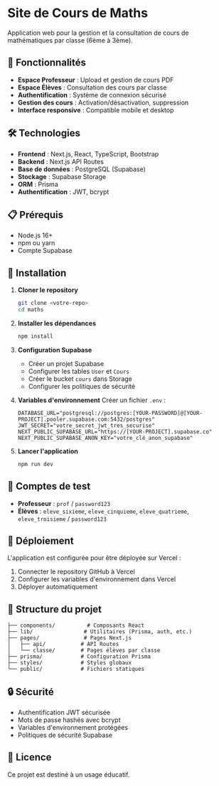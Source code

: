 # Site de Cours de Maths

Application web pour la gestion et la consultation de cours de mathématiques par classe (6ème à 3ème).

## 🚀 Fonctionnalités

- **Espace Professeur** : Upload et gestion de cours PDF
- **Espace Élèves** : Consultation des cours par classe
- **Authentification** : Système de connexion sécurisé
- **Gestion des cours** : Activation/désactivation, suppression
- **Interface responsive** : Compatible mobile et desktop

## 🛠️ Technologies

- **Frontend** : Next.js, React, TypeScript, Bootstrap
- **Backend** : Next.js API Routes
- **Base de données** : PostgreSQL (Supabase)
- **Stockage** : Supabase Storage
- **ORM** : Prisma
- **Authentification** : JWT, bcrypt

## 📋 Prérequis

- Node.js 16+
- npm ou yarn
- Compte Supabase

## 🔧 Installation

1. **Cloner le repository**
   ```bash
   git clone <votre-repo>
   cd maths
   ```

2. **Installer les dépendances**
   ```bash
   npm install
   ```

3. **Configuration Supabase**
   - Créer un projet Supabase
   - Configurer les tables `User` et `Cours`
   - Créer le bucket `cours` dans Storage
   - Configurer les politiques de sécurité

4. **Variables d'environnement**
   Créer un fichier `.env` :
   ```env
   DATABASE_URL="postgresql://postgres:[YOUR-PASSWORD]@[YOUR-PROJECT].pooler.supabase.com:5432/postgres"
   JWT_SECRET="votre_secret_jwt_tres_securise"
   NEXT_PUBLIC_SUPABASE_URL="https://[YOUR-PROJECT].supabase.co"
   NEXT_PUBLIC_SUPABASE_ANON_KEY="votre_clé_anon_supabase"
   ```

5. **Lancer l'application**
   ```bash
   npm run dev
   ```

## 👥 Comptes de test

- **Professeur** : `prof` / `password123`
- **Élèves** : `eleve_sixieme`, `eleve_cinquieme`, `eleve_quatrieme`, `eleve_troisieme` / `password123`

## 🚀 Déploiement

L'application est configurée pour être déployée sur Vercel :

1. Connecter le repository GitHub à Vercel
2. Configurer les variables d'environnement dans Vercel
3. Déployer automatiquement

## 📁 Structure du projet

```
├── components/          # Composants React
├── lib/                # Utilitaires (Prisma, auth, etc.)
├── pages/              # Pages Next.js
│   ├── api/           # API Routes
│   └── classe/        # Pages élèves par classe
├── prisma/            # Configuration Prisma
├── styles/            # Styles globaux
└── public/            # Fichiers statiques
```

## 🔒 Sécurité

- Authentification JWT sécurisée
- Mots de passe hashés avec bcrypt
- Variables d'environnement protégées
- Politiques de sécurité Supabase

## 📝 Licence

Ce projet est destiné à un usage éducatif.
